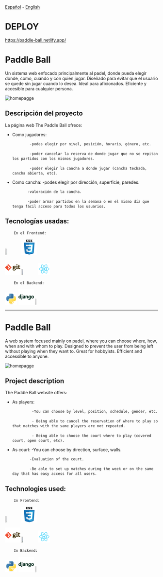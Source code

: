 <a name="beginning"></a>
[Español](#ES) - [English](#EN)

# DEPLOY

https://paddle-ball.netlify.app/

# Paddle Ball

Un sistema web enfocado principalmente al padel, donde pueda elegir donde, como, cuando y con quien jugar.
Diseñado para evitar que el usuario se quede sin jugar cuando lo desea.
Ideal para aficionados.
Eficiente y accesible para cualquier persona.

![homepagge](https://user-images.githubusercontent.com/105388226/204401748-ca0dbbf3-8427-4c28-ae3b-d0638c83e5fe.png)

<a name="ES"></a>

## Descripción del proyecto

La página web The Paddle Ball ofrece:

-   Como jugadores:

                -podes elegir por nivel, posición, horario, género, etc.

                -poder cancelar la reserva de donde jugar que no se repitan los partidos con los mismos jugadores.

                -poder elegir la cancha a donde jugar (cancha techada, cancha abierta, etc).

-   Como cancha:
               -podes elegir por dirección, superficie, paredes.

               -valoración de la cancha.

               -poder armar partidos en la semana o en el mismo día	que tenga fácil acceso para todos los usuarios.

## Tecnologías usadas:

        En el Frontend:

<p align="left">
<img src="https://upload.wikimedia.org/wikipedia/commons/thumb/6/61/HTML5_logo_and_wordmark.svg/800px-HTML5_logo_and_wordmark.svg.png"  width=10% height=10%>
<img src="https://raw.githubusercontent.com/devicons/devicon/master/icons/css3/css3-original-wordmark.svg"  width=10% height=10%>

</p> 
<p align="left">
<img src="https://raw.githubusercontent.com/github/explore/80688e429a7d4ef2fca1e82350fe8e3517d3494d/topics/git/git.png"  width=10% height=10%>
<img src="https://avatars.githubusercontent.com/u/5155369?s=200&v=4"  width=10% height=10%>
<img src="https://raw.githubusercontent.com/github/explore/80688e429a7d4ef2fca1e82350fe8e3517d3494d/topics/react/react.png" width=8% height=8%>
</p>

        En el Backend:

<p align="left">
<img src="https://raw.githubusercontent.com/devicons/devicon/master/icons/python/python-original.svg" width=8% height=8%> 
<img src="https://raw.githubusercontent.com/github/explore/7456fdff59816d37ef383a6c8f32a26ff7332db2/topics/django/django.png"  width=10% height=10%>
<img src="https://www.postgresql.org/media/img/about/press/elephant.png" width=8% height=8%>
</p>

---

<a name="EN"></a>

# Paddle Ball

A web system focused mainly on padel, where you can choose where, how, when and with whom to play.
Designed to prevent the user from being left without playing when they want to.
Great for hobbyists.
Efficient and accessible to anyone.

![homepagge](https://user-images.githubusercontent.com/105388226/204401748-ca0dbbf3-8427-4c28-ae3b-d0638c83e5fe.png)

## Project description

The Paddle Ball website offers:

-   As players:

                 -You can choose by level, position, schedule, gender, etc.

                 - Being able to cancel the reservation of where to play so that matches with the same players are not repeated.

                 - Being able to choose the court where to play (covered court, open court, etc).

-   As court:
                -You can choose by direction, surface, walls.

                -Evaluation of the court.

                -Be able to set up matches during the week or on the same day that has easy access for all users.

## Technologies used:

        In Frontend:

<p align="left">
<img src="https://upload.wikimedia.org/wikipedia/commons/thumb/6/61/HTML5_logo_and_wordmark.svg/800px-HTML5_logo_and_wordmark.svg.png"  width=10% height=10%>
<img src="https://raw.githubusercontent.com/devicons/devicon/master/icons/css3/css3-original-wordmark.svg"  width=10% height=10%>

</p> 
<p align="left">
<img src="https://raw.githubusercontent.com/github/explore/80688e429a7d4ef2fca1e82350fe8e3517d3494d/topics/git/git.png"  width=10% height=10%>
<img src="https://avatars.githubusercontent.com/u/5155369?s=200&v=4"  width=10% height=10%>
<img src="https://raw.githubusercontent.com/github/explore/80688e429a7d4ef2fca1e82350fe8e3517d3494d/topics/react/react.png" width=8% height=8%>
</p>

        In Backend:

<p align="left">
<img src="https://raw.githubusercontent.com/devicons/devicon/master/icons/python/python-original.svg" width=8% height=8%> 
<img src="https://raw.githubusercontent.com/github/explore/7456fdff59816d37ef383a6c8f32a26ff7332db2/topics/django/django.png"  width=10% height=10%>
<img src="https://www.postgresql.org/media/img/about/press/elephant.png" width=8% height=8%>
</p>

